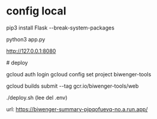 # config local

pip3 install Flask --break-system-packages

python3 app.py

http://127.0.0.1:8080


# deploy

gcloud auth login
gcloud config set project biwenger-tools

gcloud builds submit --tag gcr.io/biwenger-tools/web

./deploy.sh (lee del .env)


url:
  https://biwenger-summary-pjpqofuevq-no.a.run.app/